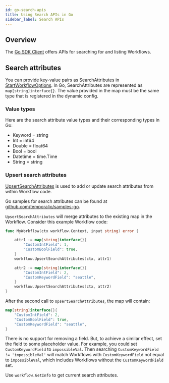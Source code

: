 ```yaml
---
id: go-search-apis
title: Using Search APIs in Go
sidebar_label: Search APIs
---
```


## Overview

The [Go SDK Client](https://pkg.go.dev/go.temporal.io/sdk/client#Client) offers APIs for searching for and listing Workflows.

## Search attributes

You can provide key-value pairs as SearchAttributes in [StartWorkflowOptions](https://pkg.go.dev/go.temporal.io/sdk/internal#StartWorkflowOptions).
In Go, SearchAttributes are represented as `map[string]interface{}`.
The value provided in the map must be the same type that is registered in the dynamic config.

### Value types

Here are the search attribute value types and their corresponding types in Go:

- Keyword = string
- Int = int64
- Double = float64
- Bool = bool
- Datetime = time.Time
- String = string

### Upsert search attributes

[UpsertSearchAttributes](https://pkg.go.dev/go.temporal.io/sdk/workflow#UpsertSearchAttributes) is used to add or update search attributes from within Workflow code.

Go samples for search attributes can be found at [github.com/temporalio/samples-go](https://github.com/temporalio/samples-go/tree/master/searchattributes).

`UpsertSearchAttributes` will merge attributes to the existing map in the Workflow.
Consider this example Workflow code:

```go
func MyWorkflow(ctx workflow.Context, input string) error {

    attr1 := map[string]interface{}{
        "CustomIntField": 1,
        "CustomBoolField": true,
    }
    workflow.UpsertSearchAttributes(ctx, attr1)

    attr2 := map[string]interface{}{
        "CustomIntField": 2,
        "CustomKeywordField": "seattle",
    }
    workflow.UpsertSearchAttributes(ctx, attr2)
}
```

After the second call to `UpsertSearchAttributes`, the map will contain:

```go
map[string]interface{}{
    "CustomIntField": 2,
    "CustomBoolField": true,
    "CustomKeywordField": "seattle",
}
```

There is no support for removing a field.
But, to achieve a similar effect, set the field to some placeholder value.
For example, you could set `CustomKeywordField` to `impossibleVal`.
Then searching `CustomKeywordField != 'impossibleVal'` will match Workflows with `CustomKeywordField` not equal to `impossibleVal`, which includes Workflows without the `CustomKeywordField` set.

Use `workflow.GetInfo` to get current search attributes.
